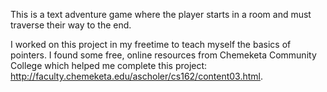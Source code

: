 This is a text adventure game where the player starts in a room and must traverse their way to the end.

I worked on this project in my freetime to teach myself the basics of pointers. I found some free, online resources from Chemeketa Community College which helped me complete this project: http://faculty.chemeketa.edu/ascholer/cs162/content03.html. 

